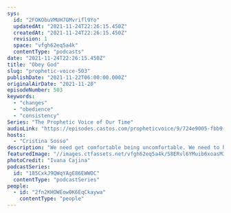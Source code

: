 ```yaml
---
sys:
  id: "2FOKObuVMUH7GMvrifl9Yo"
  updatedAt: "2021-11-24T22:26:15.450Z"
  createdAt: "2021-11-24T22:26:15.450Z"
  revision: 1
  space: "vfgh62eq5a4k"
  contentType: "podcasts"
date: "2021-11-24T22:26:15.450Z"
title: "Obey God"
slug: "prophetic-voice-503"
publishDate: "2021-11-22T06:00:00.000Z"
originalAirDate: "2021-11-20"
episodeNumber: 503
keywords:
  - "changes"
  - "obedience"
  - "consistency"
Series: "The Prophetic Voice of Our Time"
audioLink: "https://episodes.castos.com/propheticvoice/9/724e9005-fbb9-468d-9413-83beba3129a0/11-20-21-21-The-Prophetic-Voice-of-our-Time-mixdown-.mp3"
hosts:
  - "Cristina Sosso"
description: "We need get comfortable being uncomfortable. We need to have the discipline to follow through and consistently obey. God is a faithful God. He is waiting on us; our obedience must be complete."
featuredImage: "//images.ctfassets.net/vfgh62eq5a4k/58ERvl6YMuib6xoasM3yLj/1e96a9c103d8655b9e1d7c8b4344ef76/ivana-cajina-dQejX2ucPBs-unsplash__1_.jpg"
photoCredit: "Ivana Cajina"
podcastSeries:
  id: "185CxkJ9QWqYAgE86EWWOC"
  contentType: "podcastSeries"
people:
  - id: "2fn2KHOWEow0K6EqCkaywa"
    contentType: "people"
---
```

